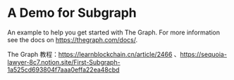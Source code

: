 # A Demo for Subgraph



An example to help you get started with The Graph. For more information see the docs on https://thegraph.com/docs/.

The Graph 教程：https://learnblockchain.cn/article/2466
              、https://sequoia-lawyer-8c7.notion.site/First-Subgraph-1a525cd693804f7aaa0effa22ea48cbd
